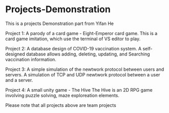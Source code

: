 # Projects-Demonstration
This is a projects Demonstration part from Yifan He

Project 1: A parody of a card game - Eight-Emperor card game.
This is a card game imitation, which use the terminal of VS editor to play.

Project 2: A database design of COVID-19 vaccination system.
A self-designed database allows adding, deleting, updating, and Searching vaccination information.

Project 3: A simple simulation of the newtwork protocol between users and servers.
A simulation of TCP and UDP newtwork protocol between a user and a server.

Project 4: A small unity game - The Hive
The Hive is an 2D RPG game involving puzzle solving, maze exploreation elements.

Please note that all projects above are team projects
